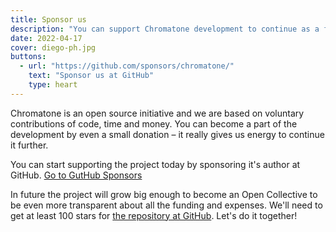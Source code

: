 ```yaml
---
title: Sponsor us
description: "You can support Chromatone development to continue as a free and open source ecosytem of visual music"
date: 2022-04-17
cover: diego-ph.jpg
buttons:
  - url: "https://github.com/sponsors/chromatone/"
    text: "Sponsor us at GitHub"
    type: heart
---
```



Chromatone is an open source initiative and we are based on voluntary contributions of code, time and money. You can become a part of the development by even a small donation – it really gives us energy to continue it further.

You can start supporting the project today by sponsoring it's author at GitHub. [Go to GutHub Sponsors](https://github.com/sponsors/chromatone/)

In future the project will grow big enough to become an Open Collective to be even more transparent about all the funding and expenses. We'll need to get at least 100 stars for [the repository at GitHub](https://github.com/chromatone/chromatone.center). Let's do it together!

